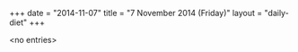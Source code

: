 +++
date = "2014-11-07"
title = "7 November 2014 (Friday)"
layout = "daily-diet"
+++


\<no entries\>


